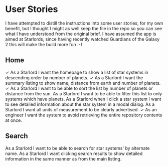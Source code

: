 # User Stories

I have attempted to distill the instructions into some user stories, for my own benefit, but I thought I might as well keep the file in the repo so you can see what I have understood from the original brief.  I have assumed the app is aimed at Starlords, since having recently watched Guardians of the Galaxy 2 this will make the build more fun :-)

## Home

✓ As a Starlord I want the homepage to show a list of star systems in descending order by number of planets.
✓ As a Starlord I want the summary listing to show name, distance from earth and number of planets.
✓ As a Starlord I want to be able to sort the list by number of planets or distance from the sun.
As a Starlord I want to be able to filter this list to only systems which have planets.
As a Starlord when I click a star system I want to see detailed information about the star system in a modal dialog.
As a Starlord I want all units of measurement to be clearly advertised.
✓ As an engineer I want the system to avoid retrieving the entire repository contents at once.

## Search

As a Starlord I want to be able to search for star systems' by alternate name.
As a Starlord I want clicking search results to show detailed information in the same manner as from the main listing.
